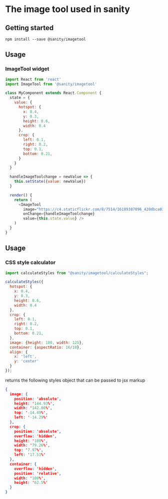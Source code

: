 # The image tool used in sanity

## Getting started

    npm install --save @sanity/imagetool


## Usage

### ImageTool widget

```js
import React from 'react'
import ImageTool from '@sanity/imagetool'

class MyComponent extends React.Component {
  state = {
    value: {
      hotspot: {
        x: 0.4,
        y: 0.3,
        height: 0.6,
        width: 0.4
      },
      crop: {
        left: 0.1,
        right: 0.2,
        top: 0.1,
        bottom: 0.21,
      }
    }
  }

  handleImageToolchange = newValue => {
    this.setState({value: newValue})
  }

  render() {
    return (
      <ImageTool
        image="https://c4.staticflickr.com/8/7514/16189387096_420dbca030_h.jpg"
        onChange={handleImageToolchange}
        value={this.state.value} />
    )
  }
}
```

## Usage

### CSS style calculator

```js
import calculateStyles from "@sanity/imagetool/calculateStyles";

calculateStyles({
  hotspot: {
    x: 0.4,
    y: 0.3,
    height: 0.6,
    width: 0.4
  },
  crop: {
    left: 0.1,
    right: 0.2,
    top: 0.1,
    bottom: 0.21,
  },
  image: {height: 100, width: 125},
  container: {aspectRatio: 16/10},
  align: {
    x: 'left',
    y: 'center'
  }
});
```

returns the following styles object that can be passed to jsx markup

```json
{
  image: {
    position: 'absolute',
    height: '144.93%',
    width: '142.86%',
    top: '-14.49%',
    left: '-14.29%'
  },
  crop: {
    position: 'absolute',
    overflow: 'hidden',
    height: '100%',
    width: '79.26%',
    top: '7.97%',
    left: '17.51%'
  },
  container: {
    overflow: 'hidden',
    position: 'relative',
    width: '100%',
    height: '62.5%'
  }
}
```